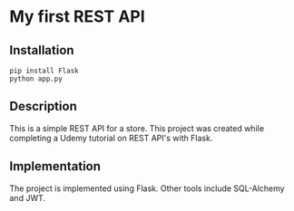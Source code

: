 # My first REST API

## Installation

```
pip install Flask
python app.py
```

## Description

This is a simple REST API for a store. This project was created while completing a Udemy tutorial on REST API's with Flask.

## Implementation

The project is implemented using Flask. Other tools include SQL-Alchemy and JWT.
